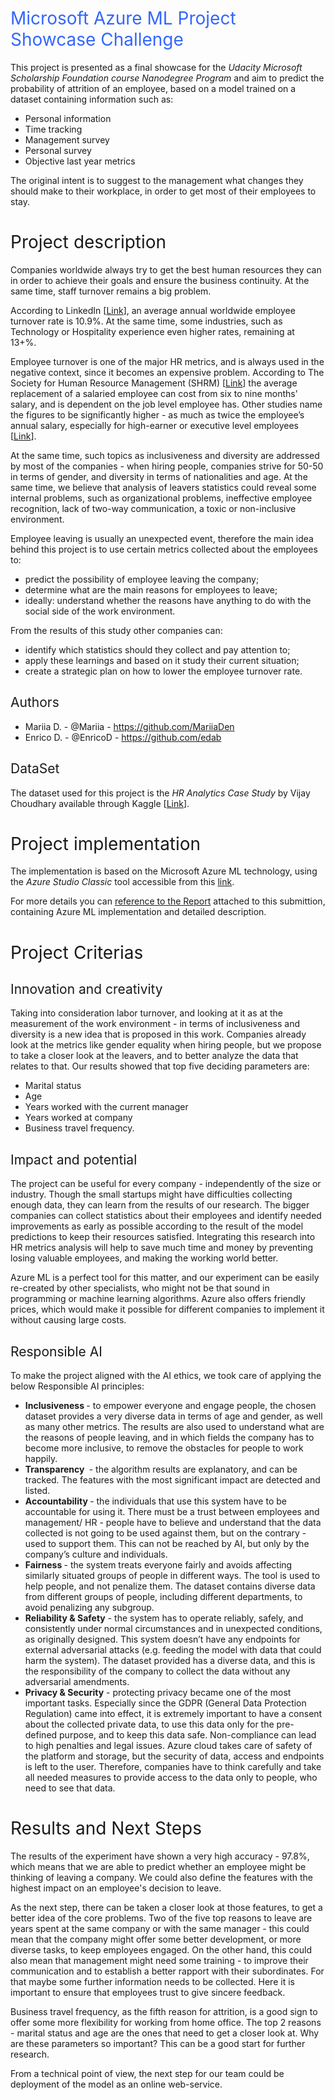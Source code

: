 <h1><span style="font-weight: 400; color: #3366ff;">Microsoft Azure ML Project Showcase Challenge</span></h1>
<p><span style="font-weight: 400;">This project is presented as a final showcase for the </span><em><span style="font-weight: 400;">Udacity Microsoft Scholarship Foundation course Nanodegree Program</span></em><span style="font-weight: 400;"> and aim to predict the probability of attrition of an employee, based on a model trained on a dataset containing information such as:</span></p>
<ul>
<li style="font-weight: 400;"><span style="font-weight: 400;">Personal information</span></li>
<li style="font-weight: 400;"><span style="font-weight: 400;">Time tracking</span></li>
<li style="font-weight: 400;"><span style="font-weight: 400;">Management survey</span></li>
<li style="font-weight: 400;"><span style="font-weight: 400;">Personal survey</span></li>
<li style="font-weight: 400;"><span style="font-weight: 400;">Objective last year metrics</span></li>
</ul>
<p><span style="font-weight: 400;">The original intent is to suggest </span><span style="font-weight: 400;">to the management what changes they should make to their workplace, in order to get most of their employees to stay.</span></p>
<h1><span style="font-weight: 400;">Project description</span></h1>
<p><span style="font-weight: 400;">Companies worldwide always try to get the best human resources they can in order to achieve their goals and ensure the business continuity. At the same time, staff turnover remains a big problem.&nbsp;</span></p>
<p><span style="font-weight: 400;">According to LinkedIn [</span><a href="https://business.linkedin.com/talent-solutions/blog/trends-and-research/2018/the-3-industries-with-the-highest-turnover-rates"><span style="font-weight: 400;">Link</span></a><span style="font-weight: 400;">], an average annual worldwide employee turnover rate is 10.9%. At the same time, some industries, such as Technology or Hospitality experience even higher rates, remaining at 13+%.&nbsp;</span></p>
<p><span style="font-weight: 400;">Employee turnover is one of the major HR metrics, and is always used in the negative context, since it becomes an expensive problem. According to The Society for Human Resource Management (SHRM) [</span><a href="https://www.shrm.org/hr-today/trends-and-forecasting/special-reports-and-expert-views/Documents/Retaining-Talent.pdf"><span style="font-weight: 400;">Link</span></a><span style="font-weight: 400;">] the average replacement of a salaried employee can cost from six to nine months&rsquo; salary, and is dependent on the job level employee has. Other studies name the figures to be significantly higher - as much as twice the employee&rsquo;s annual salary, especially for high-earner or executive level employees [</span><a href="https://mnwi.usi.com/Resources/Resource-Library/Resource-Library-Article/ArtMID/666/ArticleID/782"><span style="font-weight: 400;">Link</span></a><span style="font-weight: 400;">].</span></p>
<p><span style="font-weight: 400;">At the same time, such topics as inclusiveness and diversity are addressed by most of the companies - when hiring people, companies strive for 50-50 in terms of gender, and diversity in terms of nationalities and age. At the same time, we believe that analysis of leavers statistics could reveal some internal problems, such as organizational problems, ineffective employee recognition, lack of two-way communication, a toxic or non-inclusive environment.&nbsp;</span></p>
<p><span style="font-weight: 400;">Employee leaving is usually an unexpected event, therefore the main idea behind this project is to use certain metrics collected about the employees to:</span></p>
<ul>
<li style="font-weight: 400;"><span style="font-weight: 400;">predict the possibility of employee leaving the company;</span></li>
<li style="font-weight: 400;"><span style="font-weight: 400;">determine what are the main reasons for employees to leave;</span></li>
<li style="font-weight: 400;"><span style="font-weight: 400;">ideally: understand whether the reasons have anything to do with the social side of the work environment.&nbsp;&nbsp;</span></li>
</ul>
<p><span style="font-weight: 400;">From the results of this study other companies can:</span></p>
<ul>
<li style="font-weight: 400;"><span style="font-weight: 400;">identify which statistics should they collect and pay attention to;&nbsp;</span></li>
<li style="font-weight: 400;"><span style="font-weight: 400;">apply these learnings and based on it study their current situation;&nbsp;</span></li>
<li style="font-weight: 400;"><span style="font-weight: 400;">create a strategic plan on how to lower the employee turnover rate.</span></li>
</ul>
<h2><span style="font-weight: 400;">Authors</span></h2>
<ul>
<li style="font-weight: 400;"><span style="font-weight: 400;">Mariia D. - @Mariia - </span><a href="https://github.com/MariiaDen"><span style="font-weight: 400;">https://github.com/MariiaDen</span></a></li>
<li style="font-weight: 400;"><span style="font-weight: 400;">Enrico D. - @EnricoD - </span><a href="https://github.com/edab"><span style="font-weight: 400;">https://github.com/edab</span></a><span style="font-weight: 400;">&nbsp;</span></li>
</ul>
<h2><span style="font-weight: 400;">DataSet</span></h2>
<p><span style="font-weight: 400;">The dataset used for this project is the </span><em><span style="font-weight: 400;">HR Analytics Case Study</span></em><span style="font-weight: 400;"> by Vijay Choudhary available through Kaggle [</span><a href="https://www.kaggle.com/vjchoudhary7/hr-analytics-case-study"><span style="font-weight: 400;">Link</span></a><span style="font-weight: 400;">].</span></p>
<h1><span style="font-weight: 400;">Project implementation</span></h1>
<p><span style="font-weight: 400;">The implementation is based on the Microsoft Azure ML technology, using the </span><em><span style="font-weight: 400;">Azure Studio Classic</span></em><span style="font-weight: 400;"> tool accessible from this </span><a href="https://studio.azureml.net/"><span style="font-weight: 400;">link</span></a><span style="font-weight: 400;">.</span></p>
<p><span style="font-weight: 400;">For more details you can <a href="report.pdf">reference to the Report</a> attached to this submittion, containing Azure ML implementation and detailed description.</span></p>
<h1><span style="font-weight: 400;">Project Criterias</span></h1>
<h2><span style="font-weight: 400;">Innovation and creativity</span></h2>
<p><span style="font-weight: 400;">Taking into consideration labor turnover, and looking at it as at the measurement of the work environment - in terms of inclusiveness and diversity is a new idea that is proposed in this work. Companies already look at the metrics like gender equality when hiring people, but we propose to take a closer look at the leavers, and to better analyze the data that relates to that. Our results showed that top five deciding parameters are:&nbsp;</span></p>
<ul>
<li style="font-weight: 400;"><span style="font-weight: 400;">Marital status</span></li>
<li style="font-weight: 400;"><span style="font-weight: 400;">Age</span></li>
<li style="font-weight: 400;"><span style="font-weight: 400;">Years worked with the current manager</span></li>
<li style="font-weight: 400;"><span style="font-weight: 400;">Years worked at company</span></li>
<li style="font-weight: 400;"><span style="font-weight: 400;">Business travel frequency.</span></li>
</ul>
<h2><span style="font-weight: 400;">Impact and potential</span></h2>
<p><span style="font-weight: 400;">The project can be useful for every company - independently of the size or industry. Though the small startups might have difficulties collecting enough data, they can learn from the results of our research. The bigger companies can collect statistics about their employees and identify needed improvements as early as possible according to the result of the model predictions to keep their resources satisfied. Integrating this research into HR metrics analysis will help to save much time and money by preventing losing valuable employees, and making the working world better.&nbsp;</span></p>
<p><span style="font-weight: 400;">Azure ML is a perfect tool for this matter, and our experiment can be easily re-created by other specialists, who might not be that sound in programming or machine learning algorithms. Azure also offers friendly prices, which would make it possible for different companies to implement it without causing large costs.&nbsp;</span></p>
<h2><span style="font-weight: 400;">Responsible AI</span></h2>
<p><span style="font-weight: 400;">To make the project aligned with the AI ethics, we took care of applying the below Responsible AI principles:&nbsp;</span></p>
<ul>
<li style="font-weight: 400;"><strong>Inclusiveness </strong><span style="font-weight: 400;">- to empower everyone and engage people, the chosen dataset provides a very diverse data in terms of age and gender, as well as many other metrics. The results are also used to understand what are the reasons of people leaving, and in which fields the company has to become more inclusive, to remove the obstacles for people to work happily.&nbsp;</span></li>
<li style="font-weight: 400;"><strong>Transparency </strong><span style="font-weight: 400;">&nbsp;- the algorithm results are explanatory, and can be tracked. The features with the most significant impact are detected and listed.&nbsp;</span></li>
<li style="font-weight: 400;"><strong>Accountability </strong><span style="font-weight: 400;">- the individuals that use this system have to be accountable for using it. There must be a trust between employees and management/ HR - people have to believe and understand that the data collected is not going to be used against them, but on the contrary - used to support them. This can not be reached by AI, but only by the company&rsquo;s culture and individuals.&nbsp;</span></li>
<li style="font-weight: 400;"><strong>Fairness </strong><span style="font-weight: 400;">- the system treats everyone fairly and avoids affecting similarly situated groups of people in different ways. The tool is used to help people, and not penalize them. The dataset contains diverse data from different groups of people, including different departments, to avoid penalizing any subgroup.</span></li>
<li style="font-weight: 400;"><strong>Reliability &amp; Safety</strong><span style="font-weight: 400;"> - the system has to operate reliably, safely, and consistently under normal circumstances and in unexpected conditions, as originally designed. This system doesn&rsquo;t have any endpoints for external adversarial attacks (e.g. feeding the model with data that could harm the system). The dataset provided has a diverse data, and this is the responsibility of the company to collect the data without any adversarial amendments.&nbsp;</span></li>
<li style="font-weight: 400;"><strong>Privacy &amp; Security</strong><span style="font-weight: 400;"> - protecting privacy became one of the most important tasks. Especially since the GDPR (General Data Protection Regulation) came into effect, it is extremely important to have a consent about the collected private data, to use this data only for the pre-defined purpose, and to keep this data safe. Non-compliance can lead to high penalties and legal issues. Azure cloud takes care of safety of the platform and storage, but the security of data, access and endpoints is left to the user. Therefore, companies have to think carefully and take all needed measures to provide access to the data only to people, who need to see that data.&nbsp;</span></li>
</ul>
<h1><span style="font-weight: 400;">Results and Next Steps</span></h1>
<p><span style="font-weight: 400;">The results of the experiment have shown a very high accuracy - 97.8%, which means that we are able to predict whether an employee might be thinking of leaving a company. We could also define the features with the highest impact on an employee's decision to leave.&nbsp;</span></p>
<p><span style="font-weight: 400;">As the next step, there can be taken a closer look at those features, to get a better idea of the core problems. Two of the five top reasons to leave are years spent at the same company or with the same manager - this could mean that the company might offer some better development, or more diverse tasks, to keep employees engaged. On the other hand, this could also mean that management might need some training - to improve their communication and to establish a better rapport with their subordinates. For that maybe some further information needs to be collected. Here it is important to ensure that employees trust to give sincere feedback.&nbsp;</span></p>
<p><span style="font-weight: 400;">Business travel frequency, as the fifth reason for attrition, is a good sign to offer some more flexibility for working from home office. The top 2 reasons - marital status and age are the ones that need to get a closer look at. Why are these parameters so important? This can be a good start for further research.&nbsp;</span></p>
<p><span style="font-weight: 400;">From a technical point of view, the next step for our team could be deployment of the model as an online web-service.&nbsp;</span></p>
